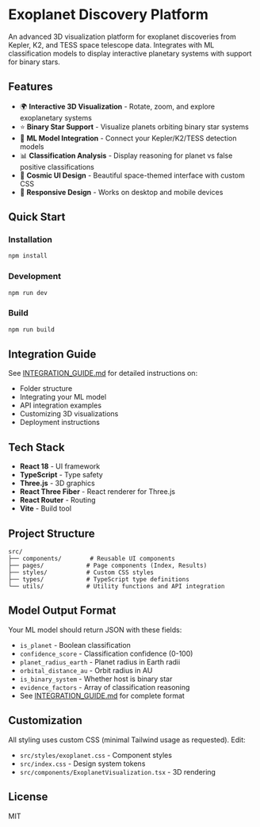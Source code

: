 # Exoplanet Discovery Platform

An advanced 3D visualization platform for exoplanet discoveries from Kepler, K2, and TESS space telescope data. Integrates with ML classification models to display interactive planetary systems with support for binary stars.

## Features

- 🌍 **Interactive 3D Visualization** - Rotate, zoom, and explore exoplanetary systems
- ⭐ **Binary Star Support** - Visualize planets orbiting binary star systems  
- 🤖 **ML Model Integration** - Connect your Kepler/K2/TESS detection models
- 📊 **Classification Analysis** - Display reasoning for planet vs false positive classifications
- 🎨 **Cosmic UI Design** - Beautiful space-themed interface with custom CSS
- 📱 **Responsive Design** - Works on desktop and mobile devices

## Quick Start

### Installation
```bash
npm install
```

### Development
```bash
npm run dev
```

### Build
```bash
npm run build
```

## Integration Guide

See [INTEGRATION_GUIDE.md](INTEGRATION_GUIDE.md) for detailed instructions on:
- Folder structure
- Integrating your ML model
- API integration examples
- Customizing 3D visualizations
- Deployment instructions

## Tech Stack

- **React 18** - UI framework
- **TypeScript** - Type safety
- **Three.js** - 3D graphics
- **React Three Fiber** - React renderer for Three.js
- **React Router** - Routing
- **Vite** - Build tool

## Project Structure

```
src/
├── components/        # Reusable UI components
├── pages/            # Page components (Index, Results)
├── styles/           # Custom CSS styles
├── types/            # TypeScript type definitions
└── utils/            # Utility functions and API integration
```

## Model Output Format

Your ML model should return JSON with these fields:
- `is_planet` - Boolean classification
- `confidence_score` - Classification confidence (0-100)
- `planet_radius_earth` - Planet radius in Earth radii
- `orbital_distance_au` - Orbit radius in AU
- `is_binary_system` - Whether host is binary star
- `evidence_factors` - Array of classification reasoning
- See [INTEGRATION_GUIDE.md](INTEGRATION_GUIDE.md) for complete format

## Customization

All styling uses custom CSS (minimal Tailwind usage as requested). Edit:
- `src/styles/exoplanet.css` - Component styles
- `src/index.css` - Design system tokens
- `src/components/ExoplanetVisualization.tsx` - 3D rendering

## License

MIT
